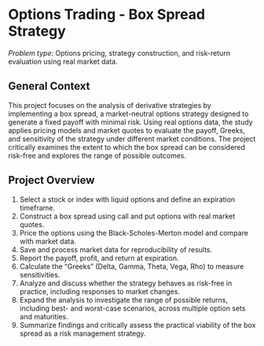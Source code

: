 # Options Trading - Box Spread Strategy

*Problem type:* Options pricing, strategy construction, and risk-return evaluation using real market data.

## General Context
This project focuses on the analysis of derivative strategies by implementing a box spread, a market-neutral options strategy designed to generate a fixed payoff with minimal risk. Using real options data, the study applies pricing models and market quotes to evaluate the payoff, Greeks, and sensitivity of the strategy under different market conditions. The project critically examines the extent to which the box spread can be considered risk-free and explores the range of possible outcomes.

## Project Overview
1. Select a stock or index with liquid options and define an expiration timeframe.
2. Construct a box spread using call and put options with real market quotes.
3. Price the options using the Black-Scholes-Merton model and compare with market data.
4. Save and process market data for reproducibility of results.
5. Report the payoff, profit, and return at expiration.
6. Calculate the “Greeks” (Delta, Gamma, Theta, Vega, Rho) to measure sensitivities.
7. Analyze and discuss whether the strategy behaves as risk-free in practice, including responses to market changes.
8. Expand the analysis to investigate the range of possible returns, including best- and worst-case scenarios, across multiple option sets and maturities.
9. Summarize findings and critically assess the practical viability of the box spread as a risk management strategy.
